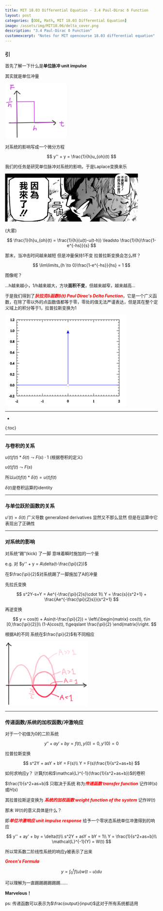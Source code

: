 ```yaml
---
title: MIT 18.03 Differential Equation - 3.4 Paul-Dirac δ Function
layout: post
categories: [ODE, Math, MIT 18.03 Differential Equation]
image: /assets/img/MIT18.06/delta_cover.png
description: "3.4 Paul-Dirac δ Function"
customexcerpt: "Notes for MIT opencourse 18.03 differential equation"
---
```


### 引

首先了解一下什么是**单位脉冲 unit impulse**

其实就是单位冲量

<img src="\assets\img\MIT18.06\Dirac_Function\unit impulse.png" alt="unit impulse" style="zoom:50%;" />

对系统的影响写成一个微分方程

$$
y'' + y = \frac{1}{h}u_{oh}(t)
$$

我们的任务是研究单位脉冲对系统的影响，于是Laplace变换来乐

<img src="\assets\img\MIT18.06\Dirac_Function\watashigakita.png" alt="watashigakita" style="zoom:50%;" />

(大雾)

$$
\frac{1}{h}u_{oh}(t) = \frac{1}{h}(u(t)-u(t-h)) \leadsto \frac{1}{h}\frac{1-e^{-hs}}{s}
$$

 那末，当冲击时间越来越短 但是冲量保持1不变 拉普拉斯变换会怎么样？

$$
\lim\limits_{h \to 0}\frac{1-e^{-hs}}{hs} = 1
$$

图像呢？

...h越来越小，1/h越来越大，方块**面积不变**，但越来越窄，越来越高...

于是我们得到了<span style = "color:red;font-style:italic">**狄拉克δ函数δ(t) Paul Dirac's Delta Function**</span>，它是一个广义函数，在除了零以外的点函数值都等于零，零处的值无法严谨表达，但是其在整个定义域上的积分等于1，拉普拉斯变换为1

<img src="\assets\img\MIT18.06\Dirac_Function\delta.png" alt="delta" style="zoom: 50%;" />

---


* 
{:toc}

---

### 与卷积的关系

$u(t)f(t)*\delta(t)\leadsto F(s)\cdot 1$ (根据卷积的定义)

$u(t)f(t)\leadsto F(s)$ 

所以$u(t)f(t)*\delta(t) = u(t)f(t)$

$\delta(t)$是卷积运算的identity

---

### 与单位跃阶函数的关系

$u'(t) = \delta(t)$  广义导数 generalized derivatives 显然又不那么显然 但是在运算中它表现出了正确性

---

### 对系统的影响

对系统“踢”(kick) 了一脚 意味着瞬时施加的一个量

e.g. 对 $y'' + y = A\delta(t-\frac{\pi}{2})$

在$\frac{\pi}{2}$对系统踢了一脚施加了A的冲量

先拉氏变换

$$
s^2Y-s+Y = Ae^{-\frac{\pi}{2}s}\cdot 1\\
Y = \frac{s}{s^2+1} + \frac{Ae^{-\frac{\pi}{2}s}}{s^2+1}
$$

再逆变换

$$
y = cos(t) + Asin(t-\frac{\pi}{2}) = \left\{\begin{matrix}
cos(t), t\in [0,\frac{\pi}{2}]\\ 
(1-A)cos(t), t\geqslant \frac{\pi}{2}
\end{matrix}\right.
$$

根据A的不同 系统在$\frac{\pi}{2}$有不同相应

<img src="\assets\img\MIT18.06\Dirac_Function\response.png" alt="response" style="zoom:50%;" />

---

### 传递函数/系统的加权函数/冲激响应

对于一个初值为0的二阶系统

$$
y'' + ay' + by = f(t), y(0) = 0,y'(0) = 0
$$

拉普拉斯变换

$$
s^2Y + asY + bY = F(s)\\
Y = F(s)\frac{1}{s^2+as+b}
$$

如何求响应y？ 计算$f(t)$和$\mathcal{L}^{-1}(\frac{1}{s^2+as+b})$的卷积

$\frac{1}{s^2+as+b}$ 只取决于系统 称为<span style = "color:red;font-style:italic">**传递函数 transfer function**</span>  记作$W(s)$或$H(s)$

其拉普拉斯逆变换为 <span style = "color:red;font-style:italic">**系统的加权函数 weight function of the system**</span>  记作$W(t)$

那末 $W(t)$的意义具体是什么？

即<span style = "color:red;font-style:italic">**单位冲激响应 unit impulse response**</span> 给予一个零状态系统单位冲激得到的响应

$$
y'' + ay' + by = \delta(t)\\
s^2Y + asY + bY = 1\\
Y = \frac{1}{s^2+as+b}\\
\mathcal{L}^{-1}(Y) = W(t)
$$

所以常系数二阶线性系统的响应y被表示了出来

<span style = "color:red;font-style:italic">**Green's Formula**</span>

$$
y = \int_{0}^{t}f(u)w(t-u)du
$$

可以理解为一直踢踢踢踢踢踢......

**Marvelous！**

ps: 传递函数可以表示为$\frac{output}{input}$这对于所有系统都适用